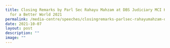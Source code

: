 ```yaml
---
title: Closing Remarks by Parl Sec Rahayu Mahzam at DBS Judiciary MCI Hackathon
  for a Better World 2021
permalink: /media-centre/speeches/closingremarks-parlsec-rahayumahzam-dbsjudiciarymci-hackathon-betterworld2021/
date: 2021-10-07
layout: post
description: ""
image: ""
---
```

